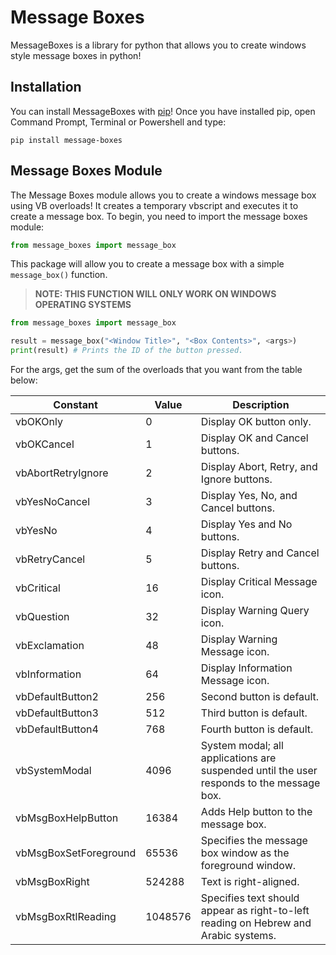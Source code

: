 # Message Boxes
 
MessageBoxes is a library for python that allows you to create windows style message boxes in python!

## Installation

You can install MessageBoxes with <a href="https://pip.pypa.io/en/stable/installing/">pip</a>! Once you have installed pip, open Command Prompt, Terminal or Powershell and type:
```
pip install message-boxes
```

## Message Boxes Module
The Message Boxes module allows you to create a windows message box using VB overloads! It creates a temporary vbscript and executes it to create a message box.
To begin, you need to import the message boxes module:
```python
from message_boxes import message_box
```
This package will allow you to create a message box with a simple `message_box()` function.
> **NOTE: THIS FUNCTION WILL ONLY WORK ON WINDOWS OPERATING SYSTEMS**

```python
from message_boxes import message_box

result = message_box("<Window Title>", "<Box Contents>", <args>)
print(result) # Prints the ID of the button pressed.
```
For the args, get the sum of the overloads that you want from the table below:

Constant | Value | Description
--- | --- | ---
vbOKOnly | 0 | Display OK button only.
vbOKCancel | 1 | Display OK and Cancel buttons.
vbAbortRetryIgnore | 2 | Display Abort, Retry, and Ignore buttons.
vbYesNoCancel | 3 | Display Yes, No, and Cancel buttons.
vbYesNo | 4 | Display Yes and No buttons.
vbRetryCancel | 5 | Display Retry and Cancel buttons.
vbCritical | 16 | Display Critical Message icon.
vbQuestion | 32 | Display Warning Query icon.
vbExclamation | 48 | Display Warning Message icon.
vbInformation | 64 | Display Information Message icon.
vbDefaultButton2 | 256 | Second button is default.
vbDefaultButton3 | 512 | Third button is default.
vbDefaultButton4 | 768 | Fourth button is default.
vbSystemModal | 4096 | System modal; all applications are suspended until the user responds to the message box.
vbMsgBoxHelpButton | 16384 | Adds Help button to the message box.
vbMsgBoxSetForeground | 65536 | Specifies the message box window as the foreground window.
vbMsgBoxRight | 524288 | Text is right-aligned.
vbMsgBoxRtlReading | 1048576 | Specifies text should appear as right-to-left reading on Hebrew and Arabic systems.
